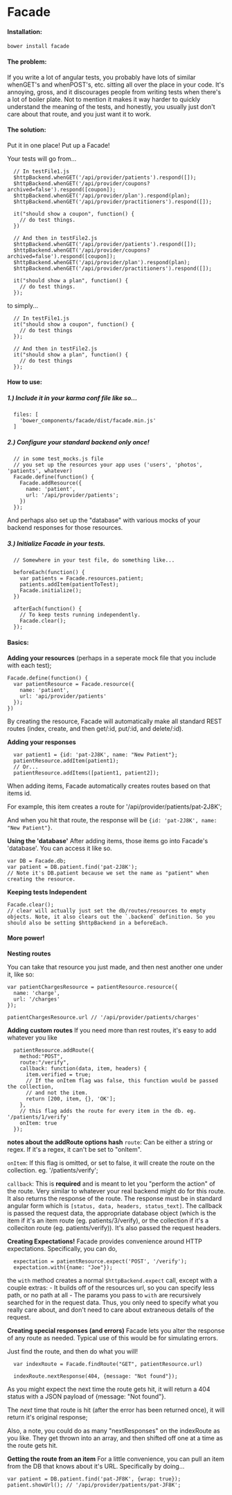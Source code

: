 # Facade

#### Installation:
`bower install facade`


#### The problem:
  If you write a lot of angular tests, you probably have lots of similar whenGET's and whenPOST's, etc. sitting all over the place in your code. It's annoying, gross, and it discourages people from writing tests when there's a lot of boiler plate. Not to mention it makes it way harder to quickly understand the meaning of the tests, and honestly, you usually just don't care about that route, and you just want it to work. 

#### The solution:

  Put it in one place! Put up a Facade!

  Your tests will go from...

  ```
    // In testFile1.js
    $httpBackend.whenGET('/api/provider/patients').respond([]);
    $httpBackend.whenGET('/api/provider/coupons?archived=false').respond([coupon]);
    $httpBackend.whenGET('/api/provider/plan').respond(plan);
    $httpBackend.whenGET('/api/provider/practitioners').respond([]);

    it("should show a coupon", function() {
      // do test things.
    })

    // And then in testFile2.js
    $httpBackend.whenGET('/api/provider/patients').respond([]);
    $httpBackend.whenGET('/api/provider/coupons?archived=false').respond([coupon]);
    $httpBackend.whenGET('/api/provider/plan').respond(plan);
    $httpBackend.whenGET('/api/provider/practitioners').respond([]);

    it("should show a plan", function() {
      // do test things.
    });

  ```

  to simply...
  ```
    // In testFile1.js
    it("should show a coupon", function() {
      // do test things
    });

    // And then in testFile2.js
    it("should show a plan", function() {
      // do test things
    });

  ```

#### How to use:

##### 1.) Include it in your karma conf file like so...
  ```
    files: [
      'bower_components/facade/dist/facade.min.js'
    ]
  ```

##### 2.) Configure your standard backend only once!
  ```
    // in some test_mocks.js file
    // you set up the resources your app uses ('users', 'photos', 'patients', whatever)
    Facade.define(function() {
      Facade.addResource({
        name: 'patient',
        url: '/api/provider/patients';
      })
    });
  ```
  And perhaps also set up the "database" with various mocks of your backend responses for those resources.

##### 3.) Initialize Facade in your tests.
```
  // Somewhere in your test file, do something like...

  beforeEach(function() {
    var patients = Facade.resources.patient;
    patients.addItem(patientToTest);
    Facade.initialize();
  })

  afterEach(function() {
    // To keep tests running independently.
    Facade.clear();
  });
```


#### Basics:
  
  **Adding your resources**
  (perhaps in a seperate mock file that you include with each test);

  ```
  Facade.define(function() {
    var patientResource = Facade.resource({
      name: 'patient',
      url: 'api/provider/patients'
    });
  })
  ```
  By creating the resource, Facade will automatically make all standard REST routes (index, create, and then get/:id, put/:id, and delete/:id).

  **Adding your responses**

  ```
    var patient1 = {id: 'pat-2J8K', name: "New Patient"};
    patientResource.addItem(patient1);
    // Or...
    patientResource.addItems([patient1, patient2]);
  ```
  When adding items, Facade automatically creates routes based on that items id.

  For example, this item creates a route for '/api/provider/patients/pat-2J8K';

  And when you hit that route, the response will be `{id: 'pat-2J8K', name: "New Patient"}`.

  **Using the 'database'**
  After adding items, those items go into Facade's 'database'. You can access it like so.
  ```
  var DB = Facade.db;
  var patient = DB.patient.find('pat-2J8K');
  // Note it's DB.patient because we set the name as "patient" when creating the resource.
  ```

  **Keeping tests Independent**
  ```
  Facade.clear();
  // clear will actually just set the db/routes/resources to empty objects. Note, it also clears out the `.backend` definition. So you should also be setting $httpBackend in a beforeEach.
  ```

#### More power!


  **Nesting routes**

  You can take that resource you just made, and then nest another one under it, like so:
  ``` 
  var patientChargesResource = patientResource.resource({
    name: 'charge',
    url: '/charges'
  });

  patientChargesResource.url // '/api/provider/patients/charges'
  ```

  **Adding custom routes**
  If you need more than rest routes, it's easy to add whatever you like

  ```
    patientResource.addRoute({
      method:"POST",
      route:"/verify",
      callback: function(data, item, headers) {
        item.verified = true;
        // If the onItem flag was false, this function would be passed the collection,
        // and not the item.
        return [200, item, {}, 'OK'];
      },
      // this flag adds the route for every item in the db. eg. '/patients/1/verify'
      onItem: true 
    });
  ```
  **notes about the addRoute options hash**
  `route`: Can be either a string or regex. If it's a regex, it can't be set to "onItem".

  `onItem`: If this flag is omitted, or set to false, it will create the route on the collection.
  eg. '/patients/verify';

  `callback`: This is **required** and is meant to let you "perform the action" of the route. Very similar to whatever your real backend might do for this route. It also returns the response of the route. The response must be in standard angular form which is 
  `[status, data, headers, status_text]`. 
  The callback is passed the request data, the appropriate database object (which is the item if it's an item route (eg. patients/3/verify), or the collection if it's a colleciton route (eg. patients/verify)). It's also passed the request headers.


  **Creating Expectations!**
  Facade provides convenience around HTTP expectations. Specifically, you can do,
  ```
    expectation = patientResource.expect('POST', '/verify');
    expectation.with({name: "Joe"});
  ```

  the `with` method creates a normal `$httpBackend.expect` call, except with a couple extras:
    - It builds off of the resources url, so you can specify less path, or no path at all
    - The params you pass to `with` are recursively searched for in the request data. Thus, you only need to specify
    what you really care about, and don't need to care about extraneous details of the request.

  **Creating special responses (and errors)**
  Facade lets you alter the response of any route as needed. Typical use of this would be for simulating errors.

  Just find the route, and then do what you will!
  ```
    var indexRoute = Facade.findRoute("GET", patientResource.url)

    indexRoute.nextResponse(404, {message: "Not found"});
  ```
  As you might expect the next time the route gets hit, it will return a 404 status with
  a JSON payload of {message: "Not found"}.

  The *next* time that route is hit (after the error has been returned once), it will
  return it's original response;

  Also, a note, you could do as many "nextResponses" on the indexRoute as you like. They get thrown into an array, and then shifted off one at a time as the route gets hit.

  **Getting the route from an item**
  For a little convenience, you can pull an item from the DB that knows about it's URL.
  Specifically by doing...
  ```
  var patient = DB.patient.find('pat-JF8K', {wrap: true});
  patient.showUrl(); // '/api/provider/patients/pat-JF8K';
  ```

